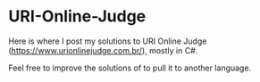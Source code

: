 # URI-Online-Judge
Here is where I post my solutions to URI Online Judge (https://www.urionlinejudge.com.br/), mostly in C#.

Feel free to improve the solutions of to pull it to another language.
